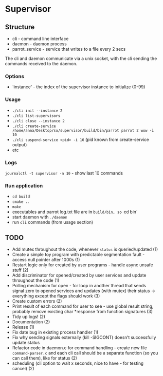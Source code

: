 # Supervisor

## Structure

* cli - command line interface
* daemon - daemon process
* parrot_service - service that writes to a file every 2 secs

The cli and daemon communicate via a unix socket, with the cli sending the commands received to the daemon.

### Options

* 'instance' - the index of the supervisor instance to initialize (0-99)

### Usage
* `./cli init --instance 2`
* `./cli list-supervisors`
* `./cli close --instance 2`
* `./cli create-service /home/anna/Desktop/so/supervisor/build/bin/parrot parrot 2 wow -i 10`
* `./cli suspend-service <pid> -i 10` (pid known from create-service output)
* etc


### Logs
`journalctl -t supervisor -n 10` - show last 10 commands

### Run application
* `cd build`
* `cmake ..`
* `make`
* executables and parrot log.txt file are in `build/bin, so `cd bin`
* start daemon with `./daemon`
* run `cli` commands (from usage section)

## TODO
* Add mutex throughout the code, whenever `status` is queried/updated (1)
* Create a simple toy program with predictable segmentation fault - access null pointer after 1000s (1)
* Restart logic only for created by user programs - handle async unsafe stuff (2)
* Add discriminator for opened/created by user services and update throughout the code (1)
* Polling mechanism for open - for loop in another thread that sends signal zero to opened services and updates (with mutex) their status -> everything except the flags should work (3)
* Create custom errors (2)
* Print result of each command for user to see - use global result string, probably remove existing char *response from function signatures (3)
* Tidy up logs! (2)
* Documentation (2)
* Release (1)
* Fix date bug in existing process handler (1)
* Fix why sending signals externally (kill -SIGCONT) doesn't successfully update status
* Refactor code in daemon.c for command handling - create new file `command-parser.c` and each cli call should be a separate function (so you can call them), like for status (2)
* scheduling (cli option to wait x seconds, nice to have - for testing cancel) (2)
